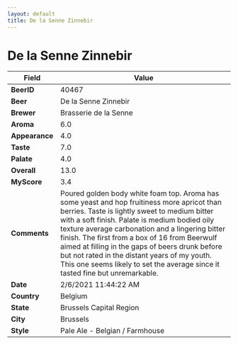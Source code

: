 ```yaml
---
layout: default
title: De la Senne Zinnebir
---
```


# De la Senne Zinnebir

| Field         | Value     |
|---------------|-----------|
| **BeerID** | 40467 |
| **Beer** | De la Senne Zinnebir |
| **Brewer** | Brasserie de la Senne |
| **Aroma** | 6.0 |
| **Appearance** | 4.0 |
| **Taste** | 7.0 |
| **Palate** | 4.0 |
| **Overall** | 13.0 |
| **MyScore** | 3.4 |
| **Comments** | Poured golden body white foam top.  Aroma has some yeast and hop fruitiness more apricot than berries.  Taste is lightly sweet to medium bitter with a soft finish. Palate is medium bodied oily texture average carbonation and a lingering bitter finish.  The first from a box of 16 from Beerwulf aimed at filling in the gaps of beers drunk before but not rated in the distant years of my youth. This one seems likely to set the average since it tasted fine but unremarkable.  |
| **Date** | 2/6/2021 11:44:22 AM |
| **Country** | Belgium |
| **State** | Brussels Capital Region |
| **City** | Brussels |
| **Style** | Pale Ale - Belgian / Farmhouse |
